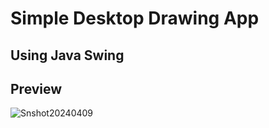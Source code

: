 # Simple Desktop Drawing App
## Using Java Swing


## Preview


![Snshot20240409](https://github.com/AbikoAzh/Java-Swing-Simple-Drawing-App/assets/165510364/68dfe102-fbd8-445f-9644-495d168545fd)
